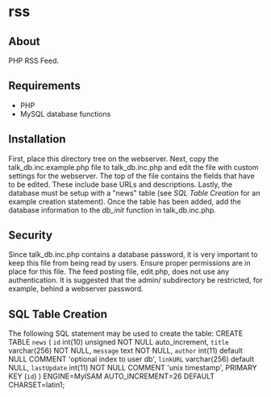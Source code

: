 rss
===

About
-----

PHP RSS Feed.

Requirements
------------

* PHP
* MySQL database functions

Installation
------------

First, place this directory tree on the webserver. Next, copy the talk_db.inc.example.php file to talk_db.inc.php and edit the file with custom settings for the webserver. The top of the file contains the fields that have to be edited. These include base URLs and descriptions. Lastly, the database must be setup with a "news" table (see *SQL Table Creation* for an example creation statement). Once the table has been added, add the database information to the *db_init* function in talk_db.inc.php. 

Security
--------

Since talk_db.inc.php contains a database password, it is very important to keep this file from being read by users. Ensure proper permissions are in place for this file. The feed posting file, edit.php, does not use any authentication. It is suggested that the admin/ subdirectory be restricted, for example, behind a webserver password.


SQL Table Creation
------------------

The following SQL statement may be used to create the table:
    CREATE TABLE `news` (
      `id` int(10) unsigned NOT NULL auto_increment,
      `title` varchar(256) NOT NULL,
      `message` text NOT NULL,
      `author` int(11) default NULL COMMENT 'optional index to user db',
      `linkURL` varchar(256) default NULL,
      `lastUpdate` int(11) NOT NULL COMMENT 'unix timestamp',
      PRIMARY KEY  (`id`)
      ) ENGINE=MyISAM AUTO_INCREMENT=26 DEFAULT CHARSET=latin1;
